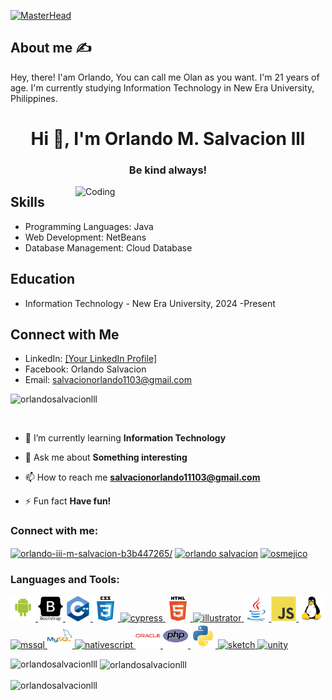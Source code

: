 [![MasterHead](https://1.bp.blogspot.com/-7A4WynwLsMw/XbBpCXG8FHI/AAAAAAAAMt4/uOa1bpLskYgrwGbllhSu2DJ_Mig8SXJQCLcBGAsYHQ/s1600/2000_600px.gif)](https://rishavchanda.io)
## About me ✍️

Hey, there! I'am Orlando, You can call me Olan as you want. I'm 21 years of age. I'm currently studying Information Technology in New Era University, Philippines.


<h1 align="center">Hi 👋, I'm Orlando M. Salvacion lll</h1>
<h3 align="center">Be kind always!</h3>
<img align="right" alt="Coding" width="400" src="https://cdn.dribble.com/users/1162077/screenshots/3848914/programmer.gif">

## Skills
- Programming Languages: Java 
- Web Development: NetBeans
- Database Management: Cloud Database

## Education
- Information Technology - New Era University, 2024 
-Present

## Connect with Me
- LinkedIn: [[Your LinkedIn Profile]](https://www.linkedin.com/in/orlando-iii-m-salvacion-b3b447265/)
- Facebook: Orlando Salvacion
- Email: salvacionorlando1103@gmail.com


<p align="left"> <img src="https://komarev.com/ghpvc/?username=orlandosalvacionlll&label=Profile%20views&color=0e75b6&style=flat" alt="orlandosalvacionlll" /> </p>

<p align="left"> <a href="https://twitter.com/" target="blank"><img src="https://img.shields.io/twitter/follow/?logo=twitter&style=for-the-badge" alt="" /></a> </p>

- 🌱 I’m currently learning **Information Technology**

- 💬 Ask me about **Something interesting**

- 📫 How to reach me **salvacionorlando11103@gmail.com**

- ⚡ Fun fact **Have fun!**

<h3 align="left">Connect with me:</h3>
<p align="left">
<a href="https://linkedin.com/in/orlando-iii-m-salvacion-b3b447265/" target="blank"><img align="center" src="https://raw.githubusercontent.com/rahuldkjain/github-profile-readme-generator/master/src/images/icons/Social/linked-in-alt.svg" alt="orlando-iii-m-salvacion-b3b447265/" height="30" width="40" /></a>
<a href="https://fb.com/orlando salvacion" target="blank"><img align="center" src="https://raw.githubusercontent.com/rahuldkjain/github-profile-readme-generator/master/src/images/icons/Social/facebook.svg" alt="orlando salvacion" height="30" width="40" /></a>
<a href="https://instagram.com/osmejico" target="blank"><img align="center" src="https://raw.githubusercontent.com/rahuldkjain/github-profile-readme-generator/master/src/images/icons/Social/instagram.svg" alt="osmejico" height="30" width="40" /></a>
</p>

<h3 align="left">Languages and Tools:</h3>
<p align="left"> <a href="https://developer.android.com" target="_blank" rel="noreferrer"> <img src="https://raw.githubusercontent.com/devicons/devicon/master/icons/android/android-original-wordmark.svg" alt="android" width="40" height="40"/> </a> <a href="https://getbootstrap.com" target="_blank" rel="noreferrer"> <img src="https://raw.githubusercontent.com/devicons/devicon/master/icons/bootstrap/bootstrap-plain-wordmark.svg" alt="bootstrap" width="40" height="40"/> </a> <a href="https://www.w3schools.com/cpp/" target="_blank" rel="noreferrer"> <img src="https://raw.githubusercontent.com/devicons/devicon/master/icons/cplusplus/cplusplus-original.svg" alt="cplusplus" width="40" height="40"/> </a> <a href="https://www.w3schools.com/css/" target="_blank" rel="noreferrer"> <img src="https://raw.githubusercontent.com/devicons/devicon/master/icons/css3/css3-original-wordmark.svg" alt="css3" width="40" height="40"/> </a> <a href="https://www.cypress.io" target="_blank" rel="noreferrer"> <img src="https://raw.githubusercontent.com/simple-icons/simple-icons/6e46ec1fc23b60c8fd0d2f2ff46db82e16dbd75f/icons/cypress.svg" alt="cypress" width="40" height="40"/> </a> <a href="https://www.w3.org/html/" target="_blank" rel="noreferrer"> <img src="https://raw.githubusercontent.com/devicons/devicon/master/icons/html5/html5-original-wordmark.svg" alt="html5" width="40" height="40"/> </a> <a href="https://www.adobe.com/in/products/illustrator.html" target="_blank" rel="noreferrer"> <img src="https://www.vectorlogo.zone/logos/adobe_illustrator/adobe_illustrator-icon.svg" alt="illustrator" width="40" height="40"/> </a> <a href="https://www.java.com" target="_blank" rel="noreferrer"> <img src="https://raw.githubusercontent.com/devicons/devicon/master/icons/java/java-original.svg" alt="java" width="40" height="40"/> </a> <a href="https://developer.mozilla.org/en-US/docs/Web/JavaScript" target="_blank" rel="noreferrer"> <img src="https://raw.githubusercontent.com/devicons/devicon/master/icons/javascript/javascript-original.svg" alt="javascript" width="40" height="40"/> </a> <a href="https://www.linux.org/" target="_blank" rel="noreferrer"> <img src="https://raw.githubusercontent.com/devicons/devicon/master/icons/linux/linux-original.svg" alt="linux" width="40" height="40"/> </a> <a href="https://www.microsoft.com/en-us/sql-server" target="_blank" rel="noreferrer"> <img src="https://www.svgrepo.com/show/303229/microsoft-sql-server-logo.svg" alt="mssql" width="40" height="40"/> </a> <a href="https://www.mysql.com/" target="_blank" rel="noreferrer"> <img src="https://raw.githubusercontent.com/devicons/devicon/master/icons/mysql/mysql-original-wordmark.svg" alt="mysql" width="40" height="40"/> </a> <a href="https://nativescript.org/" target="_blank" rel="noreferrer"> <img src="https://raw.githubusercontent.com/detain/svg-logos/780f25886640cef088af994181646db2f6b1a3f8/svg/nativescript.svg" alt="nativescript" width="40" height="40"/> </a> <a href="https://www.oracle.com/" target="_blank" rel="noreferrer"> <img src="https://raw.githubusercontent.com/devicons/devicon/master/icons/oracle/oracle-original.svg" alt="oracle" width="40" height="40"/> </a> <a href="https://www.php.net" target="_blank" rel="noreferrer"> <img src="https://raw.githubusercontent.com/devicons/devicon/master/icons/php/php-original.svg" alt="php" width="40" height="40"/> </a> <a href="https://www.python.org" target="_blank" rel="noreferrer"> <img src="https://raw.githubusercontent.com/devicons/devicon/master/icons/python/python-original.svg" alt="python" width="40" height="40"/> </a> <a href="https://www.sketch.com/" target="_blank" rel="noreferrer"> <img src="https://www.vectorlogo.zone/logos/sketchapp/sketchapp-icon.svg" alt="sketch" width="40" height="40"/> </a> <a href="https://unity.com/" target="_blank" rel="noreferrer"> <img src="https://www.vectorlogo.zone/logos/unity3d/unity3d-icon.svg" alt="unity" width="40" height="40"/> </a> </p>

<p><img align="left" src="https://github-readme-stats.vercel.app/api/top-langs?username=orlandosalvacionlll&show_icons=true&locale=en&layout=compact" alt="orlandosalvacionlll" /></p>

<p>&nbsp;<img align="center" src="https://github-readme-stats.vercel.app/api?username=orlandosalvacionlll&show_icons=true&locale=en" alt="orlandosalvacionlll" /></p>

<p><img align="center" src="https://github-readme-streak-stats.herokuapp.com/?user=orlandosalvacionlll&" alt="orlandosalvacionlll" /></p>
